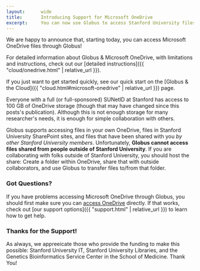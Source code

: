 ```yaml
---
layout:      wide
title:       Introducing Support for Microsoft OneDrive
excerpt:     You can now use Globus to access Stanford University files stored in Microsoft OneDrive!  Read on for instructions and limitations.
---
```


We are happy to announce that, starting today, you can access Microsoft
OneDrive files through Globus!

For detailed information about Globus & Microsoft OneDrive, with limitations
and instructions, check out our [detailed instructions]({{
"cloud/onedrive.html" | relative_url }}).

If you just want to get started quickly, see our quick start on the [Globus &
the Cloud]({{ "cloud.html#microsoft-onedrive" | relative_url }}) page.

Everyone with a full (or full-sponsored) SUNetID at Stanford has access to 100
GB of OneDrive storage (though that may have changed since this posts's
publication).  Although this is not enough storage for many researcher's needs,
it is enough for simple collaboration with others.

Globus supports accessing files in your own OneDrive, files in Stanford
University SharePoint sites, and files that have been shared with you *by other
Stanford University members*.  Unfortunately, **Globus cannot access files
shared from people outside of Stanford University**.  If you are collaborating
with folks outside of Stanford University, you should host the share: Create a
folder within OneDrive, share that with outside collaborators, and use Globus
to transfer files to/from that folder.

### Got Questions?

If you have problems accessing Microsoft OneDrive through Globus, you should
first make sure you can [access OneDrive]() directly.  If that works, check out
[our support options]({{ "support.html" | relative_url }}) to learn how to get
help.

### Thanks for the Support!

As always, we appreeicate those who provide the funding to make this possible:
Stanford University IT, Stanford University Libraries, and the Genetics
Bioinformatics Service Center in the School of Medicine.  Thank You!
